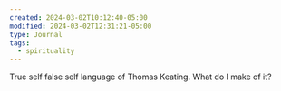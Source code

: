 ```yaml
---
created: 2024-03-02T10:12:40-05:00
modified: 2024-03-02T12:31:21-05:00
type: Journal
tags:
  - spirituality
---
```


True self false self language of Thomas Keating. What do I make of it?
